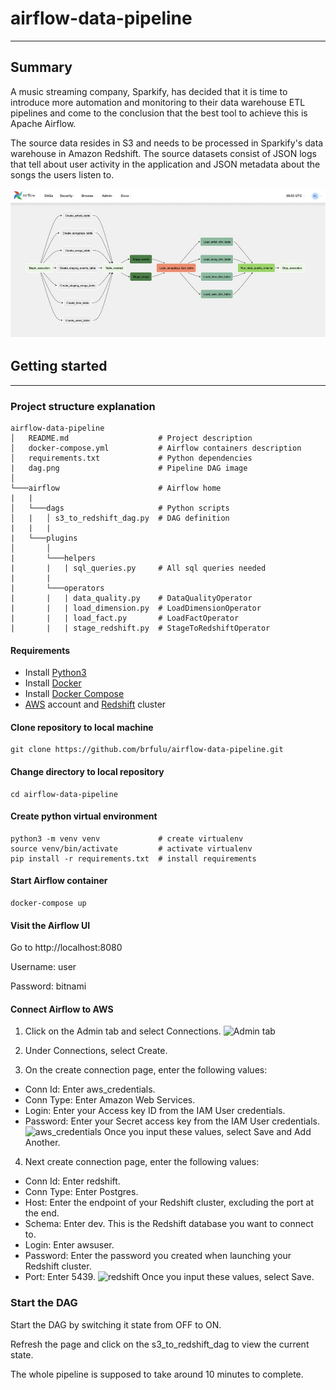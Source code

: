 # airflow-data-pipeline
________________

## Summary
A music streaming company, Sparkify, has decided that it is time to introduce more automation and monitoring to their data warehouse ETL pipelines and come to the conclusion that the best tool to achieve this is Apache Airflow.

The source data resides in S3 and needs to be processed in Sparkify's data warehouse in Amazon Redshift. The source datasets consist of JSON logs that tell about user activity in the application and JSON metadata about the songs the users listen to.

![](images/dag.jpg)

## Getting started
________________

### Project structure explanation
```
airflow-data-pipeline
│   README.md                    # Project description
│   docker-compose.yml           # Airflow containers description   
│   requirements.txt             # Python dependencies
|   dag.png                      # Pipeline DAG image
│   
└───airflow                      # Airflow home
|   |               
│   └───dags                     # Python scripts
│   |   │ s3_to_redshift_dag.py  # DAG definition
|   |   |
|   └───plugins
│       │  
|       └───helpers
|       |   | sql_queries.py     # All sql queries needed
|       |
|       └───operators
|       |   | data_quality.py    # DataQualityOperator
|       |   | load_dimension.py  # LoadDimensionOperator
|       |   | load_fact.py       # LoadFactOperator
|       |   | stage_redshift.py  # StageToRedshiftOperator
```

#### Requirements

* Install [Python3](https://www.python.org/downloads/)
* Install [Docker](https://www.docker.com/)
* Install [Docker Compose](https://docs.docker.com/compose/install/)
* [AWS](https://aws.amazon.com/) account and [Redshift](https://aws.amazon.com/redshift/) cluster 

#### Clone repository to local machine
```
git clone https://github.com/brfulu/airflow-data-pipeline.git
```

#### Change directory to local repository
```
cd airflow-data-pipeline
```

#### Create python virtual environment
```
python3 -m venv venv             # create virtualenv
source venv/bin/activate         # activate virtualenv
pip install -r requirements.txt  # install requirements
```

#### Start Airflow container
```
docker-compose up
```

#### Visit the Airflow UI
Go to http://localhost:8080

Username: user 

Password: bitnami

#### Connect Airflow to AWS

1. Click on the Admin tab and select Connections.
![Admin tab](https://video.udacity-data.com/topher/2019/February/5c5aaca1_admin-connections/admin-connections.png)

2. Under Connections, select Create.

3. On the create connection page, enter the following values:
- Conn Id: Enter aws_credentials.
- Conn Type: Enter Amazon Web Services.
- Login: Enter your Access key ID from the IAM User credentials.
- Password: Enter your Secret access key from the IAM User credentials.
![aws_credentials](https://video.udacity-data.com/topher/2019/February/5c5aaefe_connection-aws-credentials/connection-aws-credentials.png)
Once you input these values, select Save and Add Another.

4. Next create connection page, enter the following values:
- Conn Id: Enter redshift.
- Conn Type: Enter Postgres.
- Host: Enter the endpoint of your Redshift cluster, excluding the port at the end.
- Schema: Enter dev. This is the Redshift database you want to connect to.
- Login: Enter awsuser.
- Password: Enter the password you created when launching your Redshift cluster.
- Port: Enter 5439.
![redshift](https://video.udacity-data.com/topher/2019/February/5c5aaf07_connection-redshift/connection-redshift.png)
Once you input these values, select Save.
### Start the DAG
Start the DAG by switching it state from OFF to ON.

Refresh the page and click on the s3_to_redshift_dag to view the current state.

The whole pipeline is supposed to take around 10 minutes to complete.
